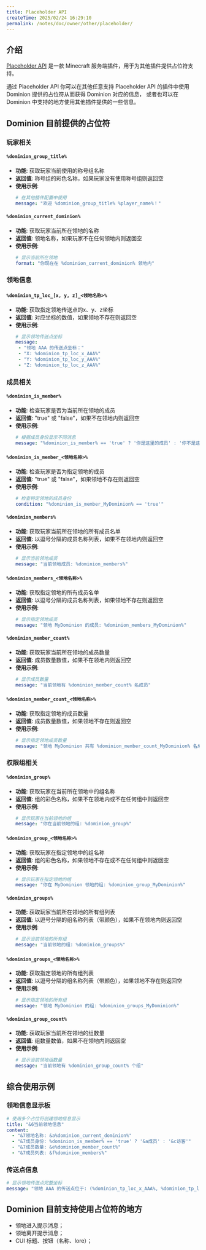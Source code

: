 ```yaml
---
title: Placeholder API
createTime: 2025/02/24 16:29:10
permalink: /notes/doc/owner/other/placeholder/
---
```


## 介绍

[Placeholder API](https://wiki.placeholderapi.com/) 是一款 Minecraft 服务端插件，用于为其他插件提供占位符支持。

通过 Placeholder API 你可以在其他任意支持 Placeholder API 的插件中使用 Dominion 提供的占位符从而获得 Dominion 对应的信息，
或者也可以在 Dominion 中支持的地方使用其他插件提供的一些信息。

## Dominion 目前提供的占位符

### 玩家相关

#### `%dominion_group_title%`
- **功能**: 获取玩家当前使用的称号组名称
- **返回值**: 称号组的彩色名称，如果玩家没有使用称号组则返回空
- **使用示例**: 
  ```yaml
  # 在其他插件配置中使用
  message: "欢迎 %dominion_group_title% %player_name%！"
  ```

#### `%dominion_current_dominion%`
- **功能**: 获取玩家当前所在领地的名称
- **返回值**: 领地名称，如果玩家不在任何领地内则返回空
- **使用示例**:
  ```yaml
  # 显示当前所在领地
  format: "你现在在 %dominion_current_dominion% 领地内"
  ```

### 领地信息

#### `%dominion_tp_loc_[x, y, z]_<领地名称>%`
- **功能**: 获取指定领地传送点的x、y、z坐标
- **返回值**: 对应坐标的数值，如果领地不存在则返回空
- **使用示例**:
  ```yaml
  # 显示领地传送点坐标
  message:
   - "领地 AAA 的传送点坐标："
   - "X: %dominion_tp_loc_x_AAA%"
   - "Y: %dominion_tp_loc_y_AAA%"
   - "Z: %dominion_tp_loc_z_AAA%"
  ```

### 成员相关

#### `%dominion_is_member%`
- **功能**: 检查玩家是否为当前所在领地的成员
- **返回值**: "true" 或 "false"，如果不在领地内则返回空
- **使用示例**:
  ```yaml
  # 根据成员身份显示不同消息
  message: "%dominion_is_member% == 'true' ? '你是这里的成员' : '你不是这里的成员'"
  ```

#### `%dominion_is_member_<领地名称>%`
- **功能**: 检查玩家是否为指定领地的成员
- **返回值**: "true" 或 "false"，如果领地不存在则返回空
- **使用示例**:
  ```yaml
  # 检查特定领地的成员身份
  condition: "%dominion_is_member_MyDominion% == 'true'"
  ```

#### `%dominion_members%`
- **功能**: 获取玩家当前所在领地的所有成员名单
- **返回值**: 以逗号分隔的成员名称列表，如果不在领地内则返回空
- **使用示例**:
  ```yaml
  # 显示当前领地成员
  message: "当前领地成员: %dominion_members%"
  ```

#### `%dominion_members_<领地名称>%`
- **功能**: 获取指定领地的所有成员名单
- **返回值**: 以逗号分隔的成员名称列表，如果领地不存在则返回空
- **使用示例**:
  ```yaml
  # 显示指定领地成员
  message: "领地 MyDominion 的成员: %dominion_members_MyDominion%"
  ```

#### `%dominion_member_count%`
- **功能**: 获取玩家当前所在领地的成员数量
- **返回值**: 成员数量数值，如果不在领地内则返回空
- **使用示例**:
  ```yaml
  # 显示成员数量
  message: "当前领地有 %dominion_member_count% 名成员"
  ```

#### `%dominion_member_count_<领地名称>%`
- **功能**: 获取指定领地的成员数量
- **返回值**: 成员数量数值，如果领地不存在则返回空
- **使用示例**:
  ```yaml
  # 显示指定领地成员数量
  message: "领地 MyDominion 共有 %dominion_member_count_MyDominion% 名成员"
  ```

### 权限组相关

#### `%dominion_group%`
- **功能**: 获取玩家在当前所在领地中的组名称
- **返回值**: 组的彩色名称，如果不在领地内或不在任何组中则返回空
- **使用示例**:
  ```yaml
  # 显示玩家在当前领地的组
  message: "你在当前领地的组: %dominion_group%"
  ```

#### `%dominion_group_<领地名称>%`
- **功能**: 获取玩家在指定领地中的组名称
- **返回值**: 组的彩色名称，如果领地不存在或不在任何组中则返回空
- **使用示例**:
  ```yaml
  # 显示玩家在指定领地的组
  message: "你在 MyDominion 领地的组: %dominion_group_MyDominion%"
  ```

#### `%dominion_groups%`
- **功能**: 获取玩家当前所在领地的所有组列表
- **返回值**: 以逗号分隔的组名称列表（带颜色），如果不在领地内则返回空
- **使用示例**:
  ```yaml
  # 显示当前领地的所有组
  message: "当前领地的组: %dominion_groups%"
  ```

#### `%dominion_groups_<领地名称>%`
- **功能**: 获取指定领地的所有组列表
- **返回值**: 以逗号分隔的组名称列表（带颜色），如果领地不存在则返回空
- **使用示例**:
  ```yaml
  # 显示指定领地的所有组
  message: "领地 MyDominion 的组: %dominion_groups_MyDominion%"
  ```

#### `%dominion_group_count%`
- **功能**: 获取玩家当前所在领地的组数量
- **返回值**: 组数量数值，如果不在领地内则返回空
- **使用示例**:
  ```yaml
  # 显示当前领地组数量
  message: "当前领地有 %dominion_group_count% 个组"
  ```

## 综合使用示例

### 领地信息显示板
```yaml
# 使用多个占位符创建领地信息显示
title: "&6当前领地信息"
content:
  - "&7领地名称: &a%dominion_current_dominion%"
  - "&7成员身份: %dominion_is_member% == 'true' ? '&a成员' : '&c访客'"
  - "&7成员数量: &e%dominion_member_count%"
  - "&7成员列表: &f%dominion_members%"
```

### 传送点信息
```yaml
# 显示领地传送点完整坐标
message: "领地 AAA 的传送点位于: (%dominion_tp_loc_x_AAA%, %dominion_tp_loc_y_AAA%, %dominion_tp_loc_z_AAA%)"
```

## Dominion 目前支持使用占位符的地方

- 领地进入提示消息；
- 领地离开提示消息；
- CUI 标题、按钮（名称、lore）；